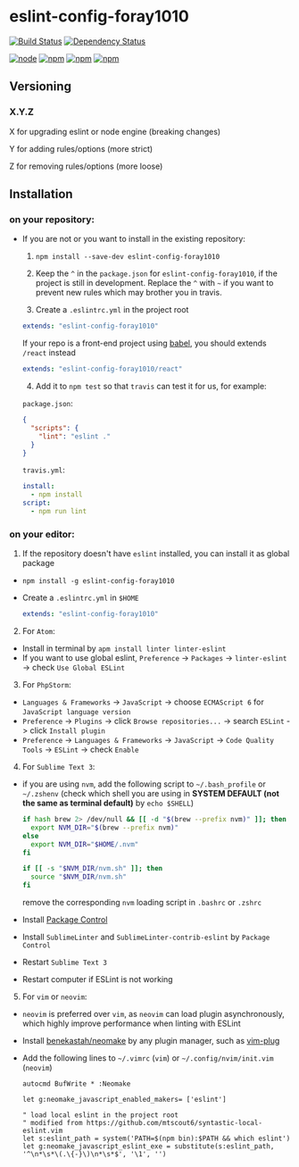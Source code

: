 # eslint-config-foray1010

[![Build Status](https://img.shields.io/circleci/project/foray1010/eslint-config-foray1010/master.svg)](https://circleci.com/gh/foray1010/eslint-config-foray1010/tree/master)
[![Dependency Status](https://gemnasium.com/foray1010/eslint-config-foray1010.svg)](https://gemnasium.com/foray1010/eslint-config-foray1010)

[![node](https://img.shields.io/node/v/eslint-config-foray1010.svg)]()
[![npm](https://img.shields.io/npm/v/eslint-config-foray1010.svg)]()
[![npm](https://img.shields.io/npm/dm/eslint-config-foray1010.svg)]()
[![npm](https://img.shields.io/npm/l/eslint-config-foray1010.svg)]()

## Versioning

### X.Y.Z

X for upgrading eslint or node engine (breaking changes)

Y for adding rules/options (more strict)

Z for removing rules/options (more loose)

## Installation

### on your repository:
- If you are not or you want to install in the existing repository:
  1. `npm install --save-dev eslint-config-foray1010`

  2. Keep the `^` in the `package.json` for `eslint-config-foray1010`, if the project is still in development. Replace the `^` with `~` if you want to prevent new rules which may brother you in travis.

  3. Create a `.eslintrc.yml` in the project root

    ```yml
    extends: "eslint-config-foray1010"
    ```

    If your repo is a front-end project using [babel](https://babeljs.io/), you should extends `/react` instead

    ```yml
    extends: "eslint-config-foray1010/react"
    ```

  4. Add it to `npm test` so that  `travis` can test it for us, for example:

    `package.json`:
    ```json
    {
      "scripts": {
        "lint": "eslint ."
      }
    }
    ```

    `travis.yml`:
    ```yml
    install:
      - npm install
    script:
      - npm run lint
    ```

### on your editor:
1. If the repository doesn't have `eslint` installed, you can install it as global package
  - `npm install -g eslint-config-foray1010`
  - Create a `.eslintrc.yml` in `$HOME`

    ```yml
    extends: "eslint-config-foray1010"
    ```

2. For `Atom`:
  - Install in terminal by `apm install linter linter-eslint`
  - If you want to use global eslint, `Preference` -> `Packages` -> `linter-eslint` -> check `Use Global ESLint`

3. For `PhpStorm`:
  - `Languages & Frameworks` -> `JavaScript` -> choose `ECMAScript 6` for `JavaScript language version`
  - `Preference` -> `Plugins` -> click `Browse repositories...` -> search `ESLint` -> click `Install plugin`
  - `Preference` -> `Languages & Frameworks` -> `JavaScript` -> `Code Quality Tools` -> `ESLint` -> check `Enable`

4. For `Sublime Text 3`:
  - if you are using `nvm`, add the following script to `~/.bash_profile` or `~/.zshenv` (check which shell you are using in **SYSTEM DEFAULT (not the same as terminal default)** by `echo $SHELL`)

    ```bash
    if hash brew 2> /dev/null && [[ -d "$(brew --prefix nvm)" ]]; then
      export NVM_DIR="$(brew --prefix nvm)"
    else
      export NVM_DIR="$HOME/.nvm"
    fi

    if [[ -s "$NVM_DIR/nvm.sh" ]]; then
      source "$NVM_DIR/nvm.sh"
    fi
    ```

    remove the corresponding `nvm` loading script in `.bashrc` or `.zshrc`

  - Install [Package Control](https://packagecontrol.io/installation)
  - Install `SublimeLinter` and `SublimeLinter-contrib-eslint` by `Package Control`
  - Restart `Sublime Text 3`
  - Restart computer if ESLint is not working

5. For `vim` or `neovim`:
  - `neovim` is preferred over `vim`, as `neovim` can load plugin asynchronously, which highly improve performance when linting with ESLint
  - Install [benekastah/neomake](https://github.com/benekastah/neomake) by any plugin manager, such as [vim-plug](https://github.com/junegunn/vim-plug)
  - Add the following lines to `~/.vimrc` (`vim`) or `~/.config/nvim/init.vim` (`neovim`)

    ```
    autocmd BufWrite * :Neomake

    let g:neomake_javascript_enabled_makers= ['eslint']

    " load local eslint in the project root
    " modified from https://github.com/mtscout6/syntastic-local-eslint.vim
    let s:eslint_path = system('PATH=$(npm bin):$PATH && which eslint')
    let g:neomake_javascript_eslint_exe = substitute(s:eslint_path, '^\n*\s*\(.\{-}\)\n*\s*$', '\1', '')
    ```
